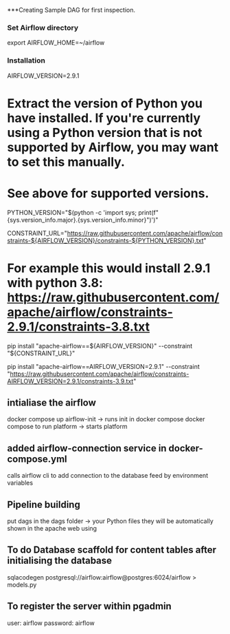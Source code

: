 ***Creating Sample DAG for first inspection.

### Set Airflow directory
export AIRFLOW_HOME=~/airflow


### Installation
AIRFLOW_VERSION=2.9.1

# Extract the version of Python you have installed. If you're currently using a Python version that is not supported by Airflow, you may want to set this manually.
# See above for supported versions.
PYTHON_VERSION="$(python -c 'import sys; print(f"{sys.version_info.major}.{sys.version_info.minor}")')"

CONSTRAINT_URL="https://raw.githubusercontent.com/apache/airflow/constraints-${AIRFLOW_VERSION}/constraints-${PYTHON_VERSION}.txt"
# For example this would install 2.9.1 with python 3.8: https://raw.githubusercontent.com/apache/airflow/constraints-2.9.1/constraints-3.8.txt

pip install "apache-airflow==${AIRFLOW_VERSION}" --constraint "${CONSTRAINT_URL}"

pip install "apache-airflow==AIRFLOW_VERSION=2.9.1" --constraint "https://raw.githubusercontent.com/apache/airflow/constraints-AIRFLOW_VERSION=2.9.1/constraints-3.9.txt"


## intialiase the airflow
docker compose up airflow-init -> runs init in docker compose
docker compose to run platform -> starts platform

## added airflow-connection service in docker-compose.yml
calls airflow cli to add connection to the database feed by environment variables

## Pipeline building
put dags in the dags folder -> your Python files
they will be automatically shown in the apache web using

## To do Database scaffold for content tables after initialising the database
sqlacodegen postgresql://airflow:airflow@postgres:6024/airflow > models.py

## To register the server within pgadmin
user: airflow
password: airflow